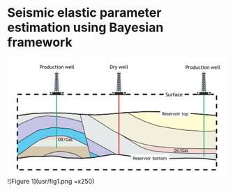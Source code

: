 # Seismic elastic parameter estimation using Bayesian framework

<img src="usr/fig1.png" alt="Figure 1" width="900"/>
![Figure 1](usr/fig1.png =x250)
